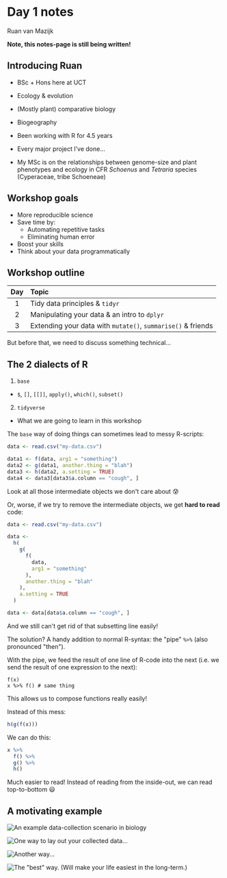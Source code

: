 # Day 1 notes

Ruan van Mazijk

**Note, this notes-page is still being written!**

## Introducing Ruan

- BSc + Hons here at UCT

- Ecology & evolution
- (Mostly plant) comparative biology
- Biogeography

- Been working with R for 4.5 years
- Every major project I’ve done...

- My MSc is on the relationships between genome-size and plant phenotypes and ecology in CFR _Schoenus_ and _Tetraria_ species (Cyperaceae, tribe Schoeneae)

## Workshop goals

- More reproducible science
- Save time by:
  - Automating repetitive tasks
  - Eliminating human error
- Boost your skills
- Think about your data programmatically

## Workshop outline

| Day | Topic                                                        |
|:---:|:-------------------------------------------------------------|
| 1   | Tidy data principles & `tidyr`                               |
| 2   | Manipulating your data & an intro to `dplyr`                 |
| 3   | Extending your data with `mutate()`, `summarise()` & friends |

But before that, we need to discuss something technical...

## The 2 dialects of R

1. `base`
  - `$`, `[]`, `[[]]`, `apply()`, `which()`, `subset()`
2. `tidyverse`
  - What we are going to learn in this workshop

The `base` way of doing things can sometimes lead to messy R-scripts:

```r
data <- read.csv("my-data.csv")

data1 <- f(data, arg1 = "something")
data2 <- g(data1, another.thing = "blah")
data3 <- h(data2, a.setting = TRUE)
data4 <- data3[data3$a.column == "cough", ]
```

Look at all those intermediate objects we don't care about :cold_sweat:

Or, worse, if we try to remove the intermediate objects, we get **hard to read** code:

```r
data <- read.csv("my-data.csv")

data <-
  h(
    g(
      f(
        data,
        arg1 = "something"
      ),
      another.thing = "blah"
    ),
    a.setting = TRUE
  )

data <- data[data$a.column == "cough", ]
```

And we still can't get rid of that subsetting line easily!

The solution? A handy addition to normal R-syntax: the "pipe" `%>%` (also pronounced "then").

With the pipe, we feed the result of one line of R-code into the next (i.e. we send the result of one expression to the next):

```
f(x)
x %>% f() # same thing
```
This allows us to compose functions really easily!

Instead of this mess:

```r
h(g(f(x)))
```

We can do this:

```r
x %>%
  f() %>%
  g() %>%
  h()
```

Much easier to read! Instead of reading from the inside-out, we can read top-to-bottom :smiley:

## A motivating example

![An example data-collection scenario in biology]()

![One way to lay out your collected data...]()

![Another way...]()

![The "best" way. (Will make your life easiest in the long-term.)]()

<!--
TODO: cont.

## Embracing the rectangle

TOC:

- Long vs wide data
- The advantages of rectangular data

### Long vs wide data

Remember this?

![](images/motivating-example/motivating-example-1.png)

This is _wide-form_ data. Let's move away from that...

Using the `iris` dataset built into R!

### Wide-form data

```r
iris %>%
  split(.$Species) %>%
  map(select, -Species) %>%
  map(slice, 1:2)
```

### Classic long-form data

```r
iris %>%
  group_by(Species) %>%
  slice(1:3) %>%
  select(Species, Sepal.Length:Petal.Width) %>%
  as.data.frame()
```

### We can get longer...

```r
iris %>%
  group_by(Species) %>%
  slice(1) %>%
  gather(trait, trait_value, -Species) %>%
  ungroup() %>%
  slice(1:15) %>%
  as.data.frame()
```

### The advantages of long data

- Machine-readable
- The standard for most software/R-functions (e.g. `lm()`, `plot()`, `ggplot()`)
- How most statistical methods treat data mathematically
- Easier to subset & wrangle further!

## **Making** your data rectangular

### What are your options?

1. (Easiest to lay it out like that from the start...)
    - (Many tools (to follow) assume your data is nice & _tidy_)
2. _Careful_ Excel work
    - Risky...
3. Use R!
    - Many tools _also_ help in _tidying_ data
    - Namely, the package `tidyr`

### `tidyr::`

An R-package all about getting to _this_^[CC BY-NC-ND 3.0 Grolemund & Wickham 2017. _R for Data Science_]:

![]()

1. Each **variable** must have its own **column**.
2. Each **observation** must have its own **row**.
3. Each **value** must have its own **cell**.

#### Verbs to tidy your data

Untidy observations?

```r
gather()    # if > 1 observation per row
spread()    # if observations live in > 1 row
```

Untidy variables?

```r
separate()  # if > 1 variable per column
unite()     # if variables live in > 1 column 
```

#### Note the following when choosing `tidyr::` verbs

- Be clear on what your **observations** are
    - Like, what **unit** of your study counts as an observation
    - E.g. Leaf traits: plant leaf vs plant individual
    - E.g. Reproductive success: egg size vs clutch size
    - **This will depend on your study &/or data!**
- Variables are discrete, seperate ideas
-->
